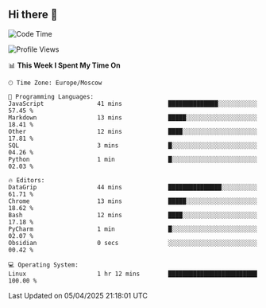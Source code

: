 ## Hi there 👋
<!--START_SECTION:waka-->
![Code Time](http://img.shields.io/badge/Code%20Time-4%2C794%20hrs%205%20mins-blue)

![Profile Views](http://img.shields.io/badge/Profile%20Views-0-blue)

📊 **This Week I Spent My Time On** 

```text
🕑︎ Time Zone: Europe/Moscow

💬 Programming Languages: 
JavaScript               41 mins             ██████████████░░░░░░░░░░░   57.45 % 
Markdown                 13 mins             █████░░░░░░░░░░░░░░░░░░░░   18.41 % 
Other                    12 mins             ████░░░░░░░░░░░░░░░░░░░░░   17.81 % 
SQL                      3 mins              █░░░░░░░░░░░░░░░░░░░░░░░░   04.26 % 
Python                   1 min               █░░░░░░░░░░░░░░░░░░░░░░░░   02.03 % 

🔥 Editors: 
DataGrip                 44 mins             ███████████████░░░░░░░░░░   61.71 % 
Chrome                   13 mins             █████░░░░░░░░░░░░░░░░░░░░   18.62 % 
Bash                     12 mins             ████░░░░░░░░░░░░░░░░░░░░░   17.18 % 
PyCharm                  1 min               █░░░░░░░░░░░░░░░░░░░░░░░░   02.07 % 
Obsidian                 0 secs              ░░░░░░░░░░░░░░░░░░░░░░░░░   00.42 % 

💻 Operating System: 
Linux                    1 hr 12 mins        █████████████████████████   100.00 % 
```


 Last Updated on 05/04/2025 21:18:01 UTC
<!--END_SECTION:waka-->
<!--
**w3ll1ngt/w3ll1ngt** is a ✨ _special_ ✨ repository because its `README.md` (this file) appears on your GitHub profile.

Here are some ideas to get you started:

- 🔭 I’m currently working on ...
- 🌱 I’m currently learning ...
- 👯 I’m looking to collaborate on ...
- 🤔 I’m looking for help with ...
- 💬 Ask me about ...
- 📫 How to reach me: ...
- 😄 Pronouns: ...
- ⚡ Fun fact: ...
-->

